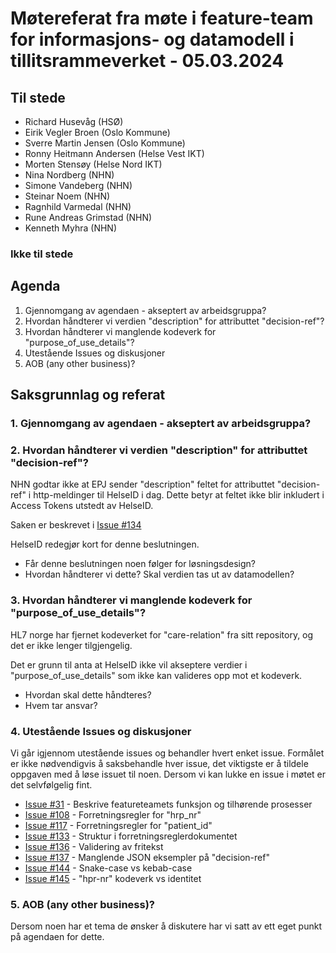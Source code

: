 # Møtereferat fra møte i feature-team for informasjons- og datamodell i tillitsrammeverket - 05.03.2024

## Til stede
- Richard Husevåg (HSØ)
- Eirik Vegler Broen (Oslo Kommune)
- Sverre Martin Jensen (Oslo Kommune)
- Ronny Heitmann Andersen (Helse Vest IKT)
- Morten Stensøy (Helse Nord IKT)
- Nina Nordberg (NHN)
- Simone Vandeberg (NHN)
- Steinar Noem (NHN)
- Ragnhild Varmedal (NHN)
- Rune Andreas Grimstad (NHN)
- Kenneth Myhra (NHN)

### Ikke til stede

## Agenda
1. Gjennomgang av agendaen - akseptert av arbeidsgruppa?
2. Hvordan håndterer vi verdien "description" for attributtet "decision-ref"?
3. Hvordan håndterer vi manglende kodeverk for "purpose_of_use_details"?
4. Utestående Issues og diskusjoner
5. AOB (any other business)?

## Saksgrunnlag og referat

### 1. Gjennomgang av agendaen - akseptert av arbeidsgruppa?

### 2. Hvordan håndterer vi verdien "description" for attributtet "decision-ref"?
NHN godtar ikke at EPJ sender "description" feltet for attributtet "decision-ref" i http-meldinger til HelseID i dag. Dette betyr at feltet ikke blir inkludert i Access Tokens utstedt av HelseID.

Saken er beskrevet i [Issue #134](https://github.com/NorskHelsenett/Tillitsrammeverk/issues/134)

HelseID redegjør kort for denne beslutningen.

* Får denne beslutningen noen følger for løsningsdesign?
* Hvordan håndterer vi dette? Skal verdien tas ut av datamodellen?


### 3. Hvordan håndterer vi manglende kodeverk for "purpose_of_use_details"?
HL7 norge har fjernet kodeverket for "care-relation" fra sitt repository, og det er ikke lenger tilgjengelig.

Det er grunn til anta at HelseID ikke vil akseptere verdier i "purpose_of_use_details" som ikke kan valideres opp mot et kodeverk.

* Hvordan skal dette håndteres? 
* Hvem tar ansvar?

### 4. Utestående Issues og diskusjoner

Vi går igjennom utestående issues og behandler hvert enket issue.
Formålet er ikke nødvendigvis å saksbehandle hver issue, det viktigste er å tildele oppgaven med å løse issuet til noen.
Dersom vi kan lukke en issue i møtet er det selvfølgelig fint. 

* [Issue #31](https://github.com/NorskHelsenett/Tillitsrammeverk/issues/31) - Beskrive featureteamets funksjon og tilhørende prosesser
* [Issue #108](https://github.com/NorskHelsenett/Tillitsrammeverk/issues/108) - Forretningsregler for "hrp_nr"
* [Issue #117](https://github.com/NorskHelsenett/Tillitsrammeverk/issues/117) - Forretningsregler for "patient_id"
* [Issue #133](https://github.com/NorskHelsenett/Tillitsrammeverk/issues/133) - Struktur i forretningsreglerdokumentet
* [Issue #136](https://github.com/NorskHelsenett/Tillitsrammeverk/issues/136) - Validering av fritekst
* [Issue #137](https://github.com/NorskHelsenett/Tillitsrammeverk/issues/137) - Manglende JSON eksempler på "decision-ref"
* [Issue #144](https://github.com/NorskHelsenett/Tillitsrammeverk/issues/144) - Snake-case vs kebab-case
* [Issue #145](https://github.com/NorskHelsenett/Tillitsrammeverk/issues/145) - "hpr-nr" kodeverk vs identitet


### 5. AOB (any other business)?
Dersom noen har et tema de ønsker å diskutere har vi satt av ett eget punkt på agendaen for dette.
